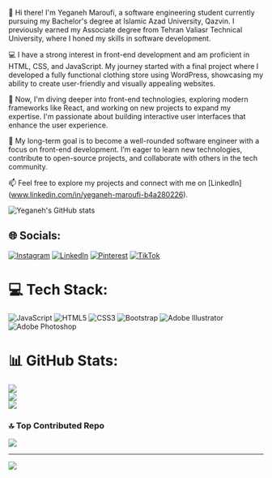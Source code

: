 👋 Hi there! I'm Yeganeh Maroufi, a software engineering student currently pursuing my Bachelor's degree at Islamic Azad University, Qazvin. I previously earned my Associate degree from Tehran Valiasr Technical University, where I honed my skills in software development.

💻 I have a strong interest in front-end development and am proficient in HTML, CSS, and JavaScript. My journey started with a final project where I developed a fully functional clothing store using WordPress, showcasing my ability to create user-friendly and visually appealing websites.

🚀 Now, I'm diving deeper into front-end technologies, exploring modern frameworks like React, and working on new projects to expand my expertise. I'm passionate about building interactive user interfaces that enhance the user experience.

🎯 My long-term goal is to become a well-rounded software engineer with a focus on front-end development. I’m eager to learn new technologies, contribute to open-source projects, and collaborate with others in the tech community.

📫 Feel free to explore my projects and connect with me on [LinkedIn] (www.linkedin.com/in/yeganeh-maroufi-b4a280226).

![Yeganeh's GitHub stats](https://github-readme-stats.vercel.app/api?username=YeganehMaroufi&show_icons=true&theme=radical)

## 🌐 Socials:
[![Instagram](https://img.shields.io/badge/Instagram-%23E4405F.svg?logo=Instagram&logoColor=white)](https://instagram.com/Yeganeh_mrf) [![LinkedIn](https://img.shields.io/badge/LinkedIn-%230077B5.svg?logo=linkedin&logoColor=white)](https://linkedin.com/in/www.linkedin.com/in/yeganeh-maroufi-b4a280226) [![Pinterest](https://img.shields.io/badge/Pinterest-%23E60023.svg?logo=Pinterest&logoColor=white)](https://pinterest.com/Yeganeh_Maroufi) [![TikTok](https://img.shields.io/badge/TikTok-%23000000.svg?logo=TikTok&logoColor=white)](https://tiktok.com/@yegane.mrf) 

# 💻 Tech Stack:
![JavaScript](https://img.shields.io/badge/javascript-%23323330.svg?style=for-the-badge&logo=javascript&logoColor=%23F7DF1E) ![HTML5](https://img.shields.io/badge/html5-%23E34F26.svg?style=for-the-badge&logo=html5&logoColor=white) ![CSS3](https://img.shields.io/badge/css3-%231572B6.svg?style=for-the-badge&logo=css3&logoColor=white) ![Bootstrap](https://img.shields.io/badge/bootstrap-%238511FA.svg?style=for-the-badge&logo=bootstrap&logoColor=white) ![Adobe Illustrator](https://img.shields.io/badge/adobe%20illustrator-%23FF9A00.svg?style=for-the-badge&logo=adobe%20illustrator&logoColor=white) ![Adobe Photoshop](https://img.shields.io/badge/adobe%20photoshop-%2331A8FF.svg?style=for-the-badge&logo=adobe%20photoshop&logoColor=white)
# 📊 GitHub Stats:
![](https://github-readme-stats.vercel.app/api?username=YeganehMaroufi&theme=dark&hide_border=false&include_all_commits=false&count_private=false)<br/>
![](https://github-readme-streak-stats.herokuapp.com/?user=YeganehMaroufi&theme=dark&hide_border=false)<br/>
![](https://github-readme-stats.vercel.app/api/top-langs/?username=YeganehMaroufi&theme=dark&hide_border=false&include_all_commits=false&count_private=false&layout=compact)

### 🔝 Top Contributed Repo
![](https://github-contributor-stats.vercel.app/api?username=YeganehMaroufi&limit=5&theme=dark&combine_all_yearly_contributions=true)

---
[![](https://visitcount.itsvg.in/api?id=YeganehMaroufi&icon=2&color=6)](https://visitcount.itsvg.in)

<!-- Proudly created with GPRM ( https://gprm.itsvg.in ) -->
